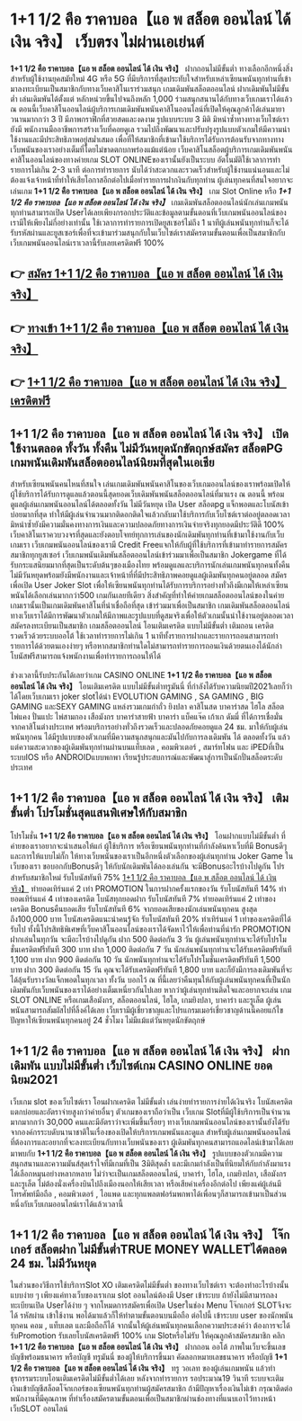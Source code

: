 # 1+1 1/2 คือ ราคาบอล【แอ พ สล็อต ออนไลน์ ได้ เงิน จริง】  เว็บตรง ไม่ผ่านเอเย่นต์

**1+1 1/2 คือ ราคาบอล【แอ พ สล็อต ออนไลน์ ได้ เงิน จริง】** ฝากถอนไม่มีขั้นต่ำ  ทางเลือกอีกหนึ่งสิ่งสำหรับผู้ใช้งานยุคสมัยใหม่ 4G หรือ 5G ที่มีบริการที่สุดประทับใจสำหรับเหล่าเซียนพนันทุกท่านที่เข้ามาลงทะเบียนเป็นสมาชิกกับทางเว็บคาสิโนเราร่วมสนุก เกมเดิมพันสล็อตออนไลน์ ฝากเดิมพันไม่มีขั้นต่ำ เล่นเดิมพันได้ตั้งแต่ หลักหน่วยขึ้นไปจนถึงหลัก 1,000 ร่วมสนุกสนานได้กับทางเว็บเกมเราได้แล้ว ณ ตอนนี้เว็บคาสิโนออนไลน์ผู้บริการเกมเดิมพันพนันคาสิโนออนไลน์ที่เปิดให้คุณลูกค้าได้เล่นมายาวนานมากกว่า 3 ปี มีภาพกราฟิกที่สวยสดและงดงาม รูปแบบระบบ 3 มิติ
มิหนำซ้ำทางทางเว็บไซต์เรายังมี พนักงานมืออาชีพการสร้างเว็บที่คอยดูเล  รวมไปถึงพัฒนาและปรับปรุงรูปแบบตัวเกมให้มีความน่าใช้งานและมีประสิทธิภาพอยู่สม่ำเสมอ เพื่อที่ให้สมาชิกที่เข้ามาใช้บริการได้รับการต้อนรับจากทางทางเว็บพนันของเราอย่างเต็มที่โดยไม่ขาดตกบกพร่องแม้แต่น้อย เว็บคาสิโนสล็อตผู้บริการเกมเดิมพันพนันคาสิโนออนไลน์ของทางค่ายเกม SLOT ONLINEของเรานั้นยังเป็นระบบ อัตโนมัติใช้เวลาการทำรายการไม่เกิน 2-3 นาที ต่อการทำรายการ นับได้ว่าสะดวกและรวดเร็วสำหรับผู้ใช้งานแน่นอนและไม่ต้องแจ้งเจ้าหน้าที่ทำให้เสียโอกาสอีกต่อไปเมื่อทำรายการฝากงินกับทุกท่าน
ผู้เล่นทุกคนที่สนใจอยากจะเล่นเกม **1+1 1/2 คือ ราคาบอล【แอ พ สล็อต ออนไลน์ ได้ เงิน จริง】** เกม Slot Online หรือ ***1+1 1/2 คือ ราคาบอล【แอ พ สล็อต ออนไลน์ ได้ เงิน จริง】*** เกมเดิมพันสล็อตออนไลน์นักเล่นเกมพนันทุกท่านสามารถเปิด Userได้เลยเพียงกรอกประวัติและข้อมูลตามขั้นตอนที่เว็บเกมพนันออนไลน์ของเรามีให้เพียงไม่กี่อย่างเท่านั้น ใช้เวลาการทำรายการเปิดยูสเซอร์ไม่ถึง 1 นาทีผู้เล่นพนันทุกท่านก็จะได้รับรหัสผ่านและยูสเซอร์เพื่อที่จะเข้ามาร่วมสนุกกับในเว็บไซต์เราสมัครตามขั้นตอนเพื่อเป็นสมาชิกกับเว็บเกมพนันออนไลน์เราเวลานี้รับเลยเครดิตฟรี 100%

## 👉 [สมัคร 1+1 1/2 คือ ราคาบอล【แอ พ สล็อต ออนไลน์ ได้ เงิน จริง】](https://archa888.com/)
## 👉 [ทางเข้า 1+1 1/2 คือ ราคาบอล【แอ พ สล็อต ออนไลน์ ได้ เงิน จริง】](https://archa888.com/)
## 👉 [1+1 1/2 คือ ราคาบอล【แอ พ สล็อต ออนไลน์ ได้ เงิน จริง】 เครดิตฟรี](https://archa888.com/)

## 1+1 1/2 คือ ราคาบอล【แอ พ สล็อต ออนไลน์ ได้ เงิน จริง】 เปิดใช้งานตลอด ทั้งวัน ทั้งคืน ไม่มีวันหยุดนักขัตฤกษ์สมัคร สล็อตPG เกมพนันเดิมพันสล็อตออนไลน์นิยมที่สุดในเอเชีย

สำหรับเซียนพนันคนไหนที่สนใจ เล่นเกมเดิมพันพนันคาสิโนของเว็บเกมออนไลน์ของเราพร้อมเปิดให้ผู้ใช้บริการได้รับการดูแลแล้วตอนนี้สุดยอดเว็บเดิมพันพนันสล็อตออนไลน์ที่มาแรง ณ ตอนนี้ พร้อมดูแลผู้เล่นเกมพนันออนไลน์ได้ตลอดทั้งวัน ไม่มีวันหยุด เปิด User สล็อตpg แจ็กพอตและโบนัสเข้าบ่อยมากที่สุด ทำให้มีผู้เล่นจำนวนมากติดอกติดใจแล้วกลับมาใช้บริการกับเว็บไซต์เราต่ออยู่ตลอดเวลา มิหนำซ้ำยังมีความมั่นคงทางการเงินและความปลอดภัยทางการเงินจ่ายจริงทุกยอดมีประวัติดี 100% เว็บคาสิโนเราควบวงจรที่สุดและยังตอบโจทย์ทุกการเล่นของนักเดิมพันทุกท่านที่เข้ามาใช้งานกับเว็บเกมเรา
เว็บเกมพนันออนไลน์ของเรามี Credit Freeแจกให้กับผู้ที่ใช้บริการที่เข้ามาทำรายการสมัครสมาชิกทุกยูสเซอร์ เว็บเกมพนันเดิมพันสล็อตออนไลน์เข้าร่วมมาเพื่อเป็นสมาชิก Jokergame ที่ได้รับกระแสนิยมมากที่สุดเป็นระดับต้นๆของเมืองไทย พร้อมดูแลและบริการนักเล่นเกมพนันทุกคนทั้งคืน ไม่มีวันหยุดพร้อมยังมีพนักงานและเจ้าหน้าที่ที่มีประสิทธิภาพคอยดูแลผู้เดิมพันทุกคนอยู่ตลอด สมัครเพื่อเปิด User Joker Slot เพื่อให้เซียนพนันทุกท่านได้รับการบริการอย่างทั่วถึงมีเกมให้เหล่าเซียนพนันได้เลือกเล่นมากกว่า500 เกมกันเลยทีเดียว
สิ่งสำคัญที่ทำให้ค่ายเกมสล็อตออนไลน์ของในค่ายเกมเรานั้นเป็นเกมเดิมพันคาสิโนที่น่าเชื่อถือที่สุด เข้าร่วมมาเพื่อเป็นสมาชิก  เกมเดิมพันสล็อตออนไลน์ทางเว็บเราได้มีการพัฒนาตัวเกมให้มีภาพและรูปแบบที่ดูสมจริงเพื่อให้ตัวเกมนั้นน่าใช้งานอยู่ตลอดเวลา สมัครลงทะเบียนเป็นสมาชิก เกมสล็อตออนไลน์ โอนเติมเครดิต แบบไม่มีขั้นต่ำ เติมถอน เครดิตรวดเร็วด้วยระบบออโต้ ใช้เวลาทำรายการไม่เกิน 1 นาทีทั้งรายการฝากและรายการถอนสามารถทำรายการได้ด้วยตนเองง่ายๆ หรือหากสมาชิกท่านใดไม่สามารถทำรายการถอนเงินด้วยตนเองได้นักล่าโบนัสฟรีสามารถแจ้งพนักงานเพื่อทำรายการถอนให้ได้

ช่วงเวลานี้รับประกันได้เลยว่าเกม CASINO ONLINE **1+1 1/2 คือ ราคาบอล【แอ พ สล็อต ออนไลน์ ได้ เงิน จริง】** โอนเติมเครดิต แบบไม่มีขั้นต่ำทรูมันนี่ ที่กำลังได้รับความนิยมปี2021เลยก็ว่าได้โดยเว็บเกมเรา joker slotได้นำ EVOLUTION GAMING , SA GAMING , BIG GAMING และSEXY GAMING แหล่งรวมเกมกำถั่ว  ยิงปลา คาสิโนสด บาคาร่าสด ไฮโล สล็อต ไพ่แคง ปั่นแปะ ไพ่สามกอง เสือมังกร บาคาร่าสายฟ้า บาคาร่า แบ็คแจ๊ค เก้าเก ดัมมี่ ที่ได้การเชื่อมั่นจากคาสิโนต่างประเทศ พร้อมบริการอย่างทั่วถึงรวดเร็วและปลอดภัยคอยดูแล 24 ชม. มาให้กับผู้เล่นพนันทุกคน ได้มีรูปแบบของตัวเกมที่มีความสนุกสนุกและมันไปกับการลงเดิมพัน ได้ ตลอดทั้งวัน แล้วแต่ความสะดวกของผู้เดิมพันทุกท่านผ่านบนแท็บเลต , คอมพิวเตอร์ , สมาร์ทโฟน และ iPEDที่เป็นระบบIOS หรือ ANDROIDแบบพกพา เรียนรู้ประสบการณ์และพัฒนาสู่การเป็นนักปั่นสล็อตระดับประเทศ

## 1+1 1/2 คือ ราคาบอล【แอ พ สล็อต ออนไลน์ ได้ เงิน จริง】 เติมขั้นต่ำ โปรโมชั่นสุดแสนพิเศษให้กับสมาชิก

โปรโมชั่น **1+1 1/2 คือ ราคาบอล【แอ พ สล็อต ออนไลน์ ได้ เงิน จริง】** โอนฝากแบบไม่มีขั้นต่ำ ที่ค่ายของเราอยากจะนำเสนอให้แก่  ผู้ใช้บริการ หรือเซียนพนันทุกท่านที่กำลังค้นหาเว็บที่มี Bonusดีๆ และการให้แบบไม่กั๊ก ให้ทางเว็บพนันของเราเป็นอีกหนึ่งตัวเลือกของผู้เล่นทุกท่าน Joker Game ในเว็บของเรา ขอบอกกับBonusดีๆ ให้กับนักเดิมพันได้ลองเล่นกัน จะมีBonusอะไรบ้างไปดูกัน
โปรสำหรับสมาชิกใหม่ รับโบนัสทันที 75% [1+1 1/2 คือ ราคาบอล【แอ พ สล็อต ออนไลน์ ได้ เงิน จริง】](https://archa888.com/) ทำยอดเทิร์นแค่ 2 เท่า
 PROMOTION ในการฝากครั้งแรกของวัน รับโบนัสทันที 14% ทำยอดเทิร์นแค่ 4 เท่าของเครดิต
โบนัสทุกยอดฝาก รับโบนัสทันที 7% ทำยอดเทิร์นแค่ 2 เท่าของเครดิต
Bonusคืนยอดเสีย รับโบนัสทันที 6% จากยอดเสียของนักเล่นพนันทุกคน สูงสุดถึง100,000 บาท
โบนัสเครดิตแนะนำคนรู้จัก รับโบนัสทันที 20% ทำเทิร์นแค่ 1 เท่าของเครดิตที่ได้รับไป
ทั้งนี้โปรสิทธิพิเศษที่เว็บคาสิโนออนไลน์ของเราได้จัดหาไว้ให้เพื่อท่านที่น่ารัก  PROMOTION ฝากเล่นในทุกวัน จะมีอะไรบ้างไปดูกัน
ฝาก 500 ติดต่อกัน 3 วัน ผู้เล่นพนันทุกท่านจะได้รับโปรโมชั่นเครดิตฟรีทันที 300 บาท
ฝาก 1,000 ติดต่อกัน 7 วัน นักเล่นพนันทุกท่านจะได้รับเครดิตฟรีทันที 1,100 บาท
ฝาก 900 ติดต่อกัน 10 วัน นักพนันทุกท่านจะได้รับโปรโมชั่นเครดิตฟรีทันที 1,500 บาท
ฝาก 300 ติดต่อกัน 15 วัน คุณจะได้รับเครดิตฟรีทันที 1,800 บาท
และก็ยังมีการลงเดิมพันที่จะได้ลุ้นรับรางวัลแจ็กพอตในทุกเวลา ทั้งวัน บอกไว้ ณ ที่นี้เลยว่าคืนทุนให้กับผู้เล่นพนันทุกคนที่เป็นนักเดิมพันกับเว็บพนันของเราได้อย่างเต็มเหนี่ยวกันไปเลย หากว่าผู้เล่นทุกท่านติดใจและอยากจะเล่น เกม SLOT ONLINE  หรือเกมเสือมังกร, สล็อตออนไลน์, ไฮโล, เกมยิงปลา, บาคาร่า และรูเล็ต ผู้เล่นพนันสามารถสัมผัสไปที่ลิ้งค์ได้เลย เว็บเรามีผู้เชี่ยวชาญและโปรแกรมเมอร์เชี่ยวชาญด้านนี้คอยแก้ไขปัญหาให้เซียนพนันทุกคนอยู่ 24 ชั่วโมง ไม่มีแม้แต่วันหยุดนักขัตฤกษ์

## 1+1 1/2 คือ ราคาบอล【แอ พ สล็อต ออนไลน์ ได้ เงิน จริง】 ฝากเดิมพัน แบบไม่มีขั้นต่ำ  เว็บไซต์เกม CASINO ONLINE ยอดนิยม2021

เว็บเกม slot ของเว็บไซต์เรา โอนฝากเครดิต ไม่มีขั้นต่ำ เล่นง่ายทำรายการง่ายได้เงินจริง โบนัสเครดิตแตกบ่อยและอัตราจ่ายสูงกว่าค่ายอื่นๆ ตัวเกมของเราถือว่าเป็น เว็บเกม Slotที่มีผู้ใช้บริการเป็นจำนวนมากมากกว่า 30,000 คนและมีอัตราว่าจะเพิ่มขึ้นเรื่อยๆ ทางเว็บเกมพนันออนไลน์ของเรานั้นยังได้รับจากองค์กรระบดับนานาชาติในเรื่องของเปิดให้บริการเกมพนันและดูแล สำหรับผู้เล่นเกมพนันออนไลน์ที่ต้องการและอยากที่จะลงทะเบียนกับทางเว็บพนันของเรา ผู้เดิมพันทุกคนสามารถแอดไลน์เข้ามาได้เลย
	มาพบกับ **1+1 1/2 คือ ราคาบอล【แอ พ สล็อต ออนไลน์ ได้ เงิน จริง】** รูปแบบของตัวเกมมีความสนุกสนานและความมันส์สุดเร้าใจที่มีเกมที่เป็น 3มิติสุดล้ำ และมีเกมกำลังเป็นที่นิยมให้กับกำลังมาแรงได้เลือกหมุนอย่างหลากหลาย  ไม่ว่าจะเป็นเกมสล็อตออนไลน์, บาคาร่า, ไฮโล, เกมยิงปลา, เสือมังกร และรูเล็ต ไม่ต้องนั่งเครื่องบินไปถึงเมืองนอกให้เสียเวลา หรือเสียค่าเครื่องอีกต่อไป เพียงแค่ผู้เล่นมีโทรศัพท์มือถือ , คอมพิวเตอร์ , ไอแพด และทุกแพลตฟอร์มพกพาได้เพื่อนๆก็สามารถเข้ามาเป็นส่วนหนึ่งกับเว็บเกมออนไลน์เราได้แล้วเวลานี้

## 1+1 1/2 คือ ราคาบอล【แอ พ สล็อต ออนไลน์ ได้ เงิน จริง】 โจ๊กเกอร์ สล็อตฝาก ไม่มีขั้นต่ำTRUE MONEY WALLETได้ตลอด 24 ชม. ไม่มีวันหยุด

ในส่วนของวิธีการใช้บริการSlot XO เติมเครดิตไม่มีขั้นต่ำ ของทางเว็บไซต์เรา จะต้องทำอะไรบ้างนั้น แบบง่าย ๆ เพียงแค่ทางเว็บของเราเกม slot ออนไลน์ต้องมี User เข้าระบบ ถ้ายังไม่มีสามารถลงทะเบียนเปิด Userได้ง่าย ๆ จากโหมดการสมัครเพื่อเปิด Userในช่อง Menu โจ๊กเกอร์ SLOTจึงจะได้ รหัสผ่าน เข้าใช้งาน พอได้มาแล้วก็ให้ทำตามขั้นตอนบนมือถือ ต่อไปนี้
เข้าระบบ user  ของนักพนันทุกคน คอม , แท็บเลต และมือถือก็ได้
จากนั้นให้ผู้เล่นพนันทุกคนเลือกความประสงค์ว่า ต้องการจะได้รับPromotion รับเลยโบนัสเครดิตฟรี 100% เกม Slotหรือไม่รับ
ให้คุณลูกค้าสมัครสมาชิก คลิก **1+1 1/2 คือ ราคาบอล【แอ พ สล็อต ออนไลน์ ได้ เงิน จริง】** ฝากถอน ออโต้ ภาพในเว็บจะขึ้นเลขบัญชีพร้อมธนาคาร หรือบัญชี ทรูมันนี่ ของผู้ให้บริการขึ้นมา
คัดลอกหมายเลขธนาคาร หรือบัญชี **1+1 1/2 คือ ราคาบอล【แอ พ สล็อต ออนไลน์ ได้ เงิน จริง】** ทรู วอเลท ของผู้เล่นเกมพนัน แล้วทำธุรกรรมระบบโอนเติมเครดิตไม่มีขั้นต่ำได้เลย
หลังจากทำรายการ รอประมาณ19 วินาที ระบบจะเติมเงินเข้าบัญชีสล็อตโจ๊กเกอร์ของเซียนพนันทุกท่านผู้สมัครสมาชิก
ถ้ามีปัญหาเรื่องเงินไม่เข้า กรุณาติดต่อพนักงานที่มีคุณภาพ ที่ทำเรื่องสมัครตามขั้นตอนเพื่อเป็นสมาชิกผ่านช่องทางที่แนบเอาไว้ทางหน้าเว็บSLOT ออนไลน์


